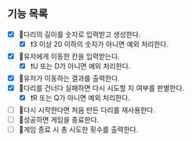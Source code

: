 ## 기능 목록

- [x] 📍다리의 길이를 숫자로 입력받고 생성한다.
  - [x] ❗3 이상 20 이하의 숫자가 아니면 예외 처리한다.
- [x] 📍유저에게 이동한 칸을 입력받는다.
  - [x] ❗U 또는 D가 아니면 예외 처리한다.
- [x] 📍유저가 이동하는 결과를 출력한다.
- [x] 📍다리를 건너다 실패하면 다시 시도할 지 여부를 판별한다.
  - [x] ❗R 또는 Q가 아니면 예외 처리한다.
- [ ] 📍다시 시작한다면 처음 만든 다리를 재사용한다.
- [ ] 📍성공하면 게임을 종료한다.
- [ ] 📍게임 종료 시 총 시도한 횟수를 출력한다.
